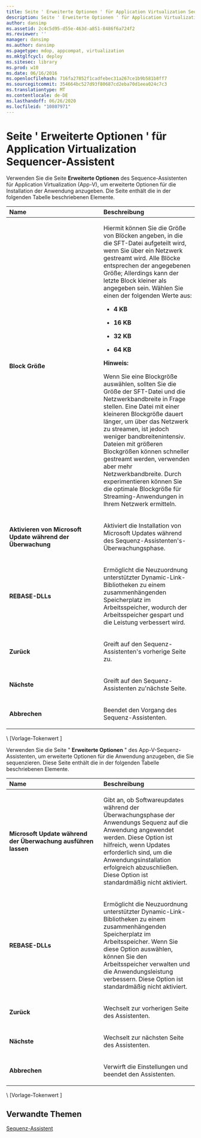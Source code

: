 ```yaml
---
title: Seite ' Erweiterte Optionen ' für Application Virtualization Sequencer-Assistent
description: Seite ' Erweiterte Optionen ' für Application Virtualization Sequencer-Assistent
author: dansimp
ms.assetid: 2c4c5d95-d55e-463d-a851-8486f6a724f2
ms.reviewer: ''
manager: dansimp
ms.author: dansimp
ms.pagetype: mdop, appcompat, virtualization
ms.mktglfcycl: deploy
ms.sitesec: library
ms.prod: w10
ms.date: 06/16/2016
ms.openlocfilehash: 716fa27852f1cadfebec31a267ce1b9b581b8ff7
ms.sourcegitcommit: 354664bc527d93f80687cd2eba70d1eea024c7c3
ms.translationtype: MT
ms.contentlocale: de-DE
ms.lasthandoff: 06/26/2020
ms.locfileid: "10807971"
---
```

# Seite ' Erweiterte Optionen ' für Application Virtualization Sequencer-Assistent


Verwenden Sie die Seite **Erweiterte Optionen** des Sequence-Assistenten für Application Virtualization (App-V), um erweiterte Optionen für die Installation der Anwendung anzugeben. Die Seite enthält die in der folgenden Tabelle beschriebenen Elemente.

<table>
<colgroup>
<col width="50%" />
<col width="50%" />
</colgroup>
<thead>
<tr class="header">
<th align="left">Name</th>
<th align="left">Beschreibung</th>
</tr>
</thead>
<tbody>
<tr class="odd">
<td align="left"><p><strong>Block Größe</strong></p></td>
<td align="left"><p>Hiermit können Sie die Größe von Blöcken angeben, in die die SFT-Datei aufgeteilt wird, wenn Sie über ein Netzwerk gestreamt wird. Alle Blöcke entsprechen der angegebenen Größe; Allerdings kann der letzte Block kleiner als angegeben sein. Wählen Sie einen der folgenden Werte aus:</p>
<ul>
<li><p><strong>4 KB</strong></p></li>
<li><p><strong>16 KB</strong></p></li>
<li><p><strong>32 KB</strong></p></li>
<li><p><strong>64 KB</strong></p></li>
</ul>
<div class="alert">
<strong>Hinweis:</strong><br/><p>Wenn Sie eine Blockgröße auswählen, sollten Sie die Größe der SFT-Datei und die Netzwerkbandbreite in Frage stellen. Eine Datei mit einer kleineren Blockgröße dauert länger, um über das Netzwerk zu streamen, ist jedoch weniger bandbreitenintensiv. Dateien mit größeren Blockgrößen können schneller gestreamt werden, verwenden aber mehr Netzwerkbandbreite. Durch experimentieren können Sie die optimale Blockgröße für Streaming-Anwendungen in Ihrem Netzwerk ermitteln.</p>
</div>
<div>

</div></td>
</tr>
<tr class="even">
<td align="left"><p><strong>Aktivieren von Microsoft Update während der Überwachung</strong></p></td>
<td align="left"><p>Aktiviert die Installation von Microsoft Updates während des Sequenz-Assistenten&#39;s-Überwachungsphase.</p></td>
</tr>
<tr class="odd">
<td align="left"><p><strong>REBASE-DLLs</strong></p></td>
<td align="left"><p>Ermöglicht die Neuzuordnung unterstützter Dynamic-Link-Bibliotheken zu einem zusammenhängenden Speicherplatz im Arbeitsspeicher, wodurch der Arbeitsspeicher gespart und die Leistung verbessert wird.</p></td>
</tr>
<tr class="even">
<td align="left"><p><strong>Zurück</strong></p></td>
<td align="left"><p>Greift auf den Sequenz-Assistenten&#39;s vorherige Seite zu.</p></td>
</tr>
<tr class="odd">
<td align="left"><p><strong>Nächste</strong></p></td>
<td align="left"><p>Greift auf den Sequenz-Assistenten zu&#39;nächste Seite.</p></td>
</tr>
<tr class="even">
<td align="left"><p><strong>Abbrechen</strong></p></td>
<td align="left"><p>Beendet den Vorgang des Sequenz-Assistenten.</p></td>
</tr>
</tbody>
</table>



\ [Vorlage-Tokenwert \]

Verwenden Sie die Seite " **Erweiterte Optionen** " des App-V-Sequenz-Assistenten, um erweiterte Optionen für die Anwendung anzugeben, die Sie sequenzieren. Diese Seite enthält die in der folgenden Tabelle beschriebenen Elemente.

<table>
<colgroup>
<col width="50%" />
<col width="50%" />
</colgroup>
<thead>
<tr class="header">
<th align="left">Name</th>
<th align="left">Beschreibung</th>
</tr>
</thead>
<tbody>
<tr class="odd">
<td align="left"><p><strong>Microsoft Update während der Überwachung ausführen lassen</strong></p></td>
<td align="left"><p>Gibt an, ob Softwareupdates während der Überwachungsphase der Anwendungs Sequenz auf die Anwendung angewendet werden. Diese Option ist hilfreich, wenn Updates erforderlich sind, um die Anwendungsinstallation erfolgreich abzuschließen. Diese Option ist standardmäßig nicht aktiviert.</p></td>
</tr>
<tr class="even">
<td align="left"><p><strong>REBASE-DLLs</strong></p></td>
<td align="left"><p>Ermöglicht die Neuzuordnung unterstützter Dynamic-Link-Bibliotheken zu einem zusammenhängenden Speicherplatz im Arbeitsspeicher. Wenn Sie diese Option auswählen, können Sie den Arbeitsspeicher verwalten und die Anwendungsleistung verbessern. Diese Option ist standardmäßig nicht aktiviert.</p></td>
</tr>
<tr class="odd">
<td align="left"><p><strong>Zurück</strong></p></td>
<td align="left"><p>Wechselt zur vorherigen Seite des Assistenten.</p></td>
</tr>
<tr class="even">
<td align="left"><p><strong>Nächste</strong></p></td>
<td align="left"><p>Wechselt zur nächsten Seite des Assistenten.</p></td>
</tr>
<tr class="odd">
<td align="left"><p><strong>Abbrechen</strong></p></td>
<td align="left"><p>Verwirft die Einstellungen und beendet den Assistenten.</p></td>
</tr>
</tbody>
</table>



\ [Vorlage-Tokenwert \]

## Verwandte Themen


[Sequenz-Assistent](sequencing-wizard.md)









